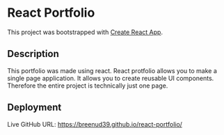 # React Portfolio

This project was bootstrapped with [Create React App](https://github.com/facebook/create-react-app).

## Description

This portfolio was made using react. React protfolio allows you to make a single page application. It allows you to create reusable UI components. Therefore the entire project is technically just one page.

## Deployment

Live GitHub URL: https://breenud39.github.io/react-portfolio/
